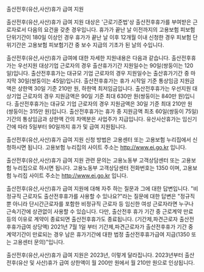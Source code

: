 출산전후(유산,사산)휴가 급여 지원


출산전후(유산,사산)휴가 급여 지원 대상은 '근로기준법'상 출산전후휴가를 부여받은 근로자로서 다음의 요건을 갖춘 경우입니다. 
휴가가 끝난 날 이전까지의 고용보험 피보험 단위기간이 180일 이상인 경우
휴가가 끝난 날 이후 12개월 이내 신청한 경우
피보험 단위기간은 고용보험 피보험기간 중 보수 지급의 기초가 된 날의 수입니다.


출산전후(유산,사산)휴가 급여에 대한 자세한 지원내용은 다음과 같습니다.
출산전후휴가는 우선지원 대상기업 근로자의 경우 출산휴가기간 지원일수는 90일(쌍둥이는 120일)입니다.
출산전후휴가는 대규모 기업 근로자의 경우 지원일수는 출산휴가기간 중 마지막 30일(쌍둥이는 45일)입니다.
출산전후휴가는 휴가 시작일 기준 통상임금 지원금액은 상한액 30일 기준 210만 원, 하한액 최저임금입니다.
출산전후휴가는 우선지원 대상기업 근로자의 경우 지원금액은 90일 기준 최대 630만 원(쌍둥이는 840만 원)입니다.
출산전후휴가는 대규모 기업 근로자의 경우 지원금액은 30일 기준 최대 210만 원(쌍둥이는 315만 원)입니다.
출산전후휴가는 휴가 중 지원금액 최초 60일(쌍둥이 75일) 기간의 통상임금과 상한액 간의 차액분은 사업주가 지급입니다.
유산사산휴가는 임신기간에 따라 5일부터 90일까지 휴가 및 급여 지원됩니다.


출산전후(유산,사산)휴가 급여 지원 신청 방법은 고용센터 또는 고용보험 누리집에서 신청하시면 됩니다. 고용보험 누리집의 사이트 주소는 http://www.ei.go.kr 입니다.


출산전후(유산,사산)휴가 급여 지원 관련 문의는 고용노동부 고객상담센터 또는 고용보험 누리집으로 하시면 됩니다. 고용노동부 고객상담센터 전화번호는 1350 이며, 고용보험 누리집 사이트 주소는 http://www.ei.go.kr 입니다.


출산전후(유산,사산)휴가 급여 지원에 대해 자주 하는 질문과 그에 대한 답변입니다.
"비정규직 근로자도 출산전후휴가를 사용할 수 있나요?"라는 질문에 대한 답변은 "정규직뿐 아니라 단시간근로자를 포함한 비정규직 근로자 등 임신한 여성 근로자라면 누구나 근속기간에 상관없이 사용할 수 있습니다. 다만, 출산전후 휴가 기간 중 근로계약 만료 등의 이유로 계약이 종료되면 출산전후휴가도 종료됩니다.
(기간제,파견근로자 출산전후휴가급여 상당액) 2021년 7월 1일 부터 기간제,파견근로자가 출산전후휴가 기간 중 계약기간이 만료되는 경우 남은 휴가기간에 대한 법정 출산전후휴가급여 지급(1350 또는 고용센터 문의)"입니다.


출산전후(유산,사산)휴가 급여 지원은 2023년, 이렇게 달라집니다.
2023년부터 출산전후(유산 및 사산)휴가 급여 상한액이 월 200만 원에서 월 210만 원으로 인상됩니다.